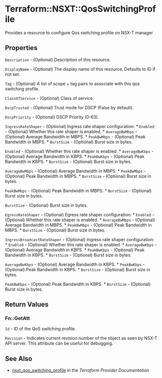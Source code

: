 # Terraform::NSXT::QosSwitchingProfile

Provides a resource to configure Qos switching profile on NSX-T manager

## Properties

`Description` - (Optional) Description of this resource.

`DisplayName` - (Optional) The display name of this resource. Defaults to ID if not set.

`Tag` - (Optional) A list of scope + tag pairs to associate with this qos switching profile.

`ClassOfService` - (Optional) Class of service.

`DscpTrusted` - (Optional) Trust mode for DSCP (False by default).

`DscpPriority` - (Optional) DSCP Priority (0-63).

`IngressRateShaper` - (Optional) Ingress rate shaper configuration: * `Enabled` - (Optional) Whether this rate shaper is enabled. * `AverageBwMbps` - (Optional) Average Bandwidth in MBPS. * `PeakBwMbps` - (Optional) Peak Bandwidth in MBPS. * `BurstSize` - (Optional) Burst size in bytes.

`Enabled` - (Optional) Whether this rate shaper is enabled. * `AverageBwKbps` - (Optional) Average Bandwidth in KBPS. * `PeakBwKbps` - (Optional) Peak Bandwidth in KBPS. * `BurstSize` - (Optional) Burst size in bytes.

`AverageBwMbps` - (Optional) Average Bandwidth in MBPS. * `PeakBwMbps` - (Optional) Peak Bandwidth in MBPS. * `BurstSize` - (Optional) Burst size in bytes.

`PeakBwMbps` - (Optional) Peak Bandwidth in MBPS. * `BurstSize` - (Optional) Burst size in bytes.

`BurstSize` - (Optional) Burst size in bytes.

`EgressRateShaper` - (Optional) Egress rate shaper configuration: * `Enabled` - (Optional) Whether this rate shaper is enabled. * `AverageBwMbps` - (Optional) Average Bandwidth in MBPS. * `PeakBwMbps` - (Optional) Peak Bandwidth in MBPS. * `BurstSize` - (Optional) Burst size in bytes.

`IngressBroadcastRateShaper` - (Optional) Ingress rate shaper configuration: * `Enabled` - (Optional) Whether this rate shaper is enabled. * `AverageBwKbps` - (Optional) Average Bandwidth in KBPS. * `PeakBwKbps` - (Optional) Peak Bandwidth in KBPS. * `BurstSize` - (Optional) Burst size in bytes.

`AverageBwKbps` - (Optional) Average Bandwidth in KBPS. * `PeakBwKbps` - (Optional) Peak Bandwidth in KBPS. * `BurstSize` - (Optional) Burst size in bytes.

`PeakBwKbps` - (Optional) Peak Bandwidth in KBPS. * `BurstSize` - (Optional) Burst size in bytes.


## Return Values

### Fn::GetAtt

`Id` - ID of the QoS switching profile.

`Revision` - Indicates current revision number of the object as seen by NSX-T API server. This attribute can be useful for debugging.

## See Also

* [nsxt_qos_switching_profile](https://www.terraform.io/docs/providers/nsxt/r/qos_switching_profile.html) in the _Terraform Provider Documentation_